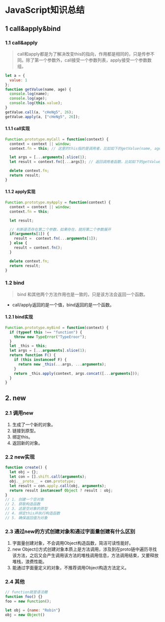 # JavaScript知识总结

## 1 call&apply&bind

### 1.1 call&apply

> call和apply都是为了解决改变this的指向，作用都是相同的，只是传参不同。除了第一个参数外，call接受一个参数列表，apply接受一个参数数组。

```js
let a = {
  value: 1
};
function getValue(name, age) {
  console.log(name);
  console.log(age);
  console.log(this.value);
}
getValue.call(a, "cHeNg5", 26);
getValue.apply(a, ["cHeNg5", 26]);
```

#### 1.1.1 call实现

```js
Function.prototype.myCall = function(context) {
  context = context || window;
  context.fn = this; // 这里的this指的是调用者，比如如下的getValue(name, age)

  let args = [...arguments].slice(1);
  let result = context.fn([...args]); // 返回调用者函数，比如如下的getValue([...args])

  delete context.fn;
  return result;
}
```

#### 1.1.2 apply实现 

```js
Function.prototype.myApply = function(context) {
  context = context || window;
  context.fn = this;

  let result;

  // 判断是否存在第二个参数，如果存在，就将第二个参数展开
  if(arguments[1]) {
    result =  context.fn(...arguments[1]);
  } else {
    result = context.fn();
  }

  delete context.fn;
  return result;
}
```

### 1.2 bind

> bind 和其他两个方法作用也是一致的，只是该方法会返回一个函数。

- call/apply返回的是一个值，bind返回的是一个函数。

#### 1.2.1 bind实现

```js
Function.prototype.myBind = function(context) {
  if (typeof this !== "function") {
    throw new TypeError("TypeEroor");
  }
  let _this = this;
  let args = [...arguments].slice(1);
  return function F() {
    if (this instanceof F) {
      return new _this(...args, ...arguments);
    }
    return _this.apply(context, args.concat([...arguments]));
  }
}
```

## 2. new

### 2.1 调用new

1. 生成了一个新的对象。
2. 链接到原型。
3. 绑定this。
4. 返回新的对象。

### 2.2 new实现

```js
function create() {
  let obj = {};
  let con = [].shift.call(arguments);
  obj.__proto__ = con.prototype;
  let result = con.apply.call(obj, arguments);
  return result instanceof Object ? result : obj;
}
// 1. 创建一个空对象
// 2. 获取构造函数
// 3. 这是空对象的原型
// 4. 绑定this并执行构造函数
// 5. 确保返回值为对象
```

### 2.3 通过new的方式创建对象和通过字面量创建有什么区别

1. 字面量创建对象，不会调用Object构造函数，简洁可读性能好。
2. new Object()方式创建对象本质上是方法调用，涉及到在proto链中遍历寻找该方法，之后又会产生调用该方法的堆栈调用信息，方法调用结束，又要释放堆栈，浪费性能。
3. 能通过字面量定义的对象，不推荐调用Object构造方法定义。

### 2.4 其他

```js
// function就是语法糖
function foo() {}
foo = new Function();

let obj = {name: "Robin"}
obj = new Object()
```